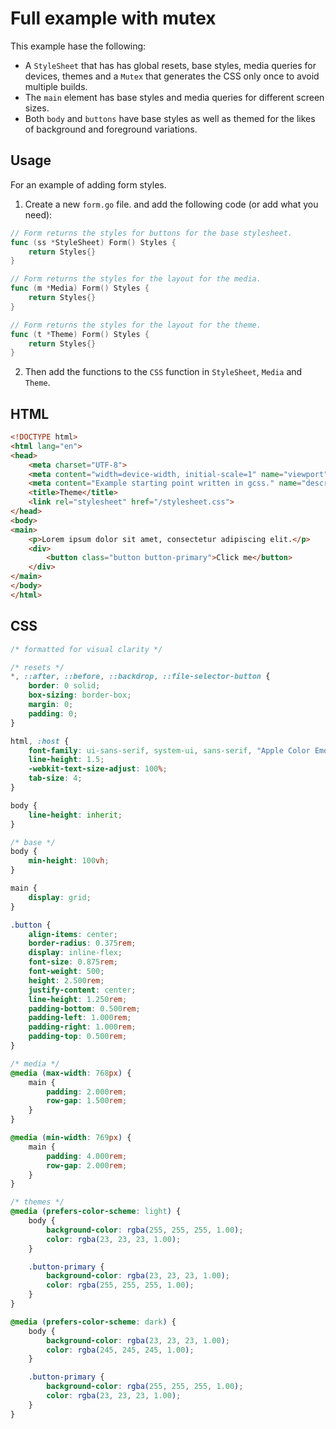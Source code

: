 # Full example with mutex

This example hase the following:

* A `StyleSheet` that has has global resets, base styles, media queries for devices, themes and a `Mutex` that generates the CSS only once to avoid multiple builds.
* The `main` element has base styles and media queries for different screen sizes.
* Both `body` and `buttons` have base styles as well as themed for the likes of background and foreground variations.

## Usage

For an example of adding form styles.

1. Create a new `form.go` file. and add the following code (or add what you need):

```go
// Form returns the styles for buttons for the base stylesheet.
func (ss *StyleSheet) Form() Styles {
	return Styles{}
}

// Form returns the styles for the layout for the media.
func (m *Media) Form() Styles {
	return Styles{}
}

// Form returns the styles for the layout for the theme.
func (t *Theme) Form() Styles {
	return Styles{}
}
```

2. Then add the functions to the `CSS` function in `StyleSheet`, `Media` and `Theme`.


## HTML

```html
<!DOCTYPE html>
<html lang="en">
<head>
    <meta charset="UTF-8">
    <meta content="width=device-width, initial-scale=1" name="viewport" />
    <meta content="Example starting point written in gcss." name="description" />
    <title>Theme</title>
    <link rel="stylesheet" href="/stylesheet.css">
</head>
<body>
<main>
    <p>Lorem ipsum dolor sit amet, consectetur adipiscing elit.</p>
    <div>
        <button class="button button-primary">Click me</button>
    </div>
</main>
</body>
</html>
```

## CSS

```css
/* formatted for visual clarity */

/* resets */
*, ::after, ::before, ::backdrop, ::file-selector-button {
    border: 0 solid;
    box-sizing: border-box;
    margin: 0;
    padding: 0;
}

html, :host {
    font-family: ui-sans-serif, system-ui, sans-serif, "Apple Color Emoji", "Segoe UI Emoji", "Segoe UI Symbol", "Noto Color Emoji";
    line-height: 1.5;
    -webkit-text-size-adjust: 100%;
    tab-size: 4;
}

body {
    line-height: inherit;
}

/* base */
body {
    min-height: 100vh;
}

main {
    display: grid;
}

.button {
    align-items: center;
    border-radius: 0.375rem;
    display: inline-flex;
    font-size: 0.875rem;
    font-weight: 500;
    height: 2.500rem;
    justify-content: center;
    line-height: 1.250rem;
    padding-bottom: 0.500rem;
    padding-left: 1.000rem;
    padding-right: 1.000rem;
    padding-top: 0.500rem;
}

/* media */
@media (max-width: 768px) {
    main {
        padding: 2.000rem;
        row-gap: 1.500rem;
    }
}

@media (min-width: 769px) {
    main {
        padding: 4.000rem;
        row-gap: 2.000rem;
    }
}

/* themes */
@media (prefers-color-scheme: light) {
    body {
        background-color: rgba(255, 255, 255, 1.00);
        color: rgba(23, 23, 23, 1.00);
    }

    .button-primary {
        background-color: rgba(23, 23, 23, 1.00);
        color: rgba(255, 255, 255, 1.00);
    }
}

@media (prefers-color-scheme: dark) {
    body {
        background-color: rgba(23, 23, 23, 1.00);
        color: rgba(245, 245, 245, 1.00);
    }

    .button-primary {
        background-color: rgba(255, 255, 255, 1.00);
        color: rgba(23, 23, 23, 1.00);
    }
}

```